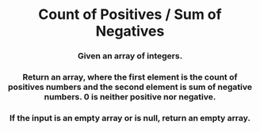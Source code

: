 <div align = "center">

# Count of Positives / Sum of Negatives

</div>

<div align = "center">

<h3>Given an array of integers.</h3>

<h3>Return an array, where the first element is the count of positives numbers and the second element is sum of negative numbers. 0 is neither positive nor negative.</h3>

<h3>If the input is an empty array or is null, return an empty array.</h3>

</div>
